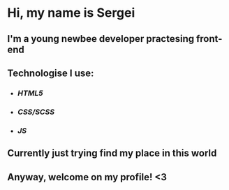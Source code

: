 # Hi, my name is Sergei
## I'm a young newbee developer practesing front-end

## Technologise I use:
* ### ***HTML5***
* ### ***CSS/SCSS***
* ### ***JS***

## Currently just trying find my place in this world

## Anyway, welcome on my profile! <3
